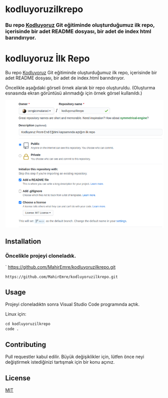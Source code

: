 # kodluyoruzilkrepo

### Bu repo [Kodluyoruz](https://kodluyoruz.org/m) Git eğitiminde oluşturduğumuz ilk repo, içerisinde bir adet README dosyası, bir adet de index html barındırıyor.
# kodluyoruz İlk Repo

Bu repo [Kodluyoruz](https://kodluyoruz.org/m) Git eğitiminde oluşturduğumuz ilk repo, içerisinde bir adet README dosyası, bir adet de index.html barındırıyor.

Öncelikle aşağıdaki görseli örnek alarak bir repo oluşturuldu. (Oluşturma esnasında ekran görüntüsü alınmadığı için örnek görsel kullanıldı.)

![Example](https://raw.githubusercontent.com/Kodluyoruz/taskforce/main/git/odev1/figures/github.png)

## Installation
### Öncelikle projeyi cloneladık.
`
https://github.com/MahirEmre/kodluyoruzilkrepo.git

``` Projeyi cloneladık.
https://github.com/MahirEmre/kodluyoruzilkrepo.git
``` 

## Usage
Projeyi cloneladıktn sonra Visual Studio Code programında açtık.

Linux için:
```linux
cd kodluyoruzilkrepo
code .
``` 

## Contributing
Pull requestler kabul edilir. Büyük değişiklikler için, lütfen önce neyi değiştirmek istediğinizi tartışmak için bir konu açınız.

## License
[MIT](https://choosealicense.com/licenses/mit/m)


